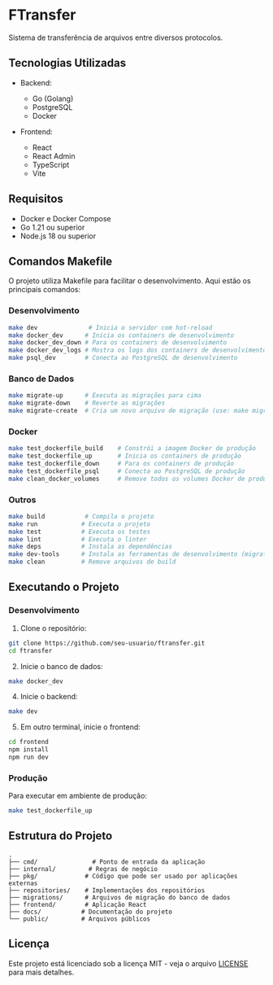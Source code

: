 # FTransfer

Sistema de transferência de arquivos entre diversos protocolos.

## Tecnologias Utilizadas

- Backend:
  - Go (Golang)
  - PostgreSQL
  - Docker

- Frontend:
  - React
  - React Admin
  - TypeScript
  - Vite

## Requisitos

- Docker e Docker Compose
- Go 1.21 ou superior
- Node.js 18 ou superior

## Comandos Makefile

O projeto utiliza Makefile para facilitar o desenvolvimento. Aqui estão os principais comandos:

### Desenvolvimento
```bash
make dev              # Inicia o servidor com hot-reload
make docker_dev      # Inicia os containers de desenvolvimento
make docker_dev_down # Para os containers de desenvolvimento
make docker_dev_logs # Mostra os logs dos containers de desenvolvimento
make psql_dev        # Conecta ao PostgreSQL de desenvolvimento
```

### Banco de Dados
```bash
make migrate-up      # Executa as migrações para cima
make migrate-down    # Reverte as migrações
make migrate-create  # Cria um novo arquivo de migração (use: make migrate-create name=nome_da_migracao)
```

### Docker
```bash
make test_dockerfile_build    # Constrói a imagem Docker de produção
make test_dockerfile_up       # Inicia os containers de produção
make test_dockerfile_down     # Para os containers de produção
make test_dockerfile_psql     # Conecta ao PostgreSQL de produção
make clean_docker_volumes     # Remove todos os volumes Docker de produção
```

### Outros
```bash
make build           # Compila o projeto
make run            # Executa o projeto
make test           # Executa os testes
make lint           # Executa o linter
make deps           # Instala as dependências
make dev-tools      # Instala as ferramentas de desenvolvimento (migrate, air, etc)
make clean          # Remove arquivos de build
```

## Executando o Projeto

### Desenvolvimento

1. Clone o repositório:
```bash
git clone https://github.com/seu-usuario/ftransfer.git
cd ftransfer
```

2. Inicie o banco de dados:
```bash
make docker_dev
```

4. Inicie o backend:
```bash
make dev
```

5. Em outro terminal, inicie o frontend:
```bash
cd frontend
npm install
npm run dev
```

### Produção

Para executar em ambiente de produção:

```bash
make test_dockerfile_up
```

## Estrutura do Projeto

```
.
├── cmd/               # Ponto de entrada da aplicação
├── internal/         # Regras de negócio
├── pkg/             # Código que pode ser usado por aplicações externas
├── repositories/    # Implementações dos repositórios
├── migrations/      # Arquivos de migração do banco de dados
├── frontend/        # Aplicação React
├── docs/           # Documentação do projeto
└── public/         # Arquivos públicos
```

## Licença

Este projeto está licenciado sob a licença MIT - veja o arquivo [LICENSE](LICENSE) para mais detalhes. 
